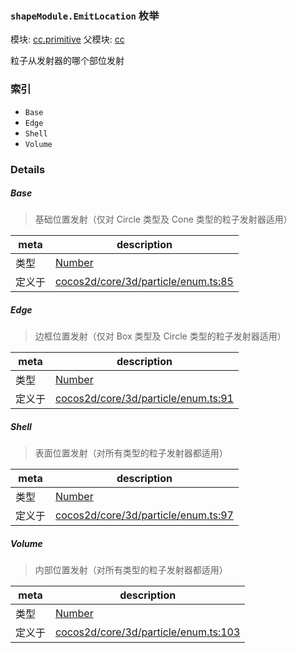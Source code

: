 ### `shapeModule.EmitLocation` 枚举



模块: [cc.primitive](../modules/cc.primitive.md)
父模块: [cc](../modules/cc.md)


粒子从发射器的哪个部位发射


### 索引
  - `Base`
  - `Edge`
  - `Shell`
  - `Volume`

### Details


##### Base

> 基础位置发射（仅对 Circle 类型及 Cone 类型的粒子发射器适用）

| meta | description |
|------|-------------|
| 类型 | <a href="https://developer.mozilla.org/en/JavaScript/Reference/Global_Objects/Number" class="crosslink external" target="_blank">Number</a> |
| 定义于 | [cocos2d/core/3d/particle/enum.ts:85](https://github.com/cocos-creator/engine/blob/d0482bb5bc3819110e43cdd03a3459bd80914b74/cocos2d/core/3d/particle/enum.ts#L85) |



##### Edge

> 边框位置发射（仅对 Box 类型及 Circle 类型的粒子发射器适用）

| meta | description |
|------|-------------|
| 类型 | <a href="https://developer.mozilla.org/en/JavaScript/Reference/Global_Objects/Number" class="crosslink external" target="_blank">Number</a> |
| 定义于 | [cocos2d/core/3d/particle/enum.ts:91](https://github.com/cocos-creator/engine/blob/d0482bb5bc3819110e43cdd03a3459bd80914b74/cocos2d/core/3d/particle/enum.ts#L91) |



##### Shell

> 表面位置发射（对所有类型的粒子发射器都适用）

| meta | description |
|------|-------------|
| 类型 | <a href="https://developer.mozilla.org/en/JavaScript/Reference/Global_Objects/Number" class="crosslink external" target="_blank">Number</a> |
| 定义于 | [cocos2d/core/3d/particle/enum.ts:97](https://github.com/cocos-creator/engine/blob/d0482bb5bc3819110e43cdd03a3459bd80914b74/cocos2d/core/3d/particle/enum.ts#L97) |



##### Volume

> 内部位置发射（对所有类型的粒子发射器都适用）

| meta | description |
|------|-------------|
| 类型 | <a href="https://developer.mozilla.org/en/JavaScript/Reference/Global_Objects/Number" class="crosslink external" target="_blank">Number</a> |
| 定义于 | [cocos2d/core/3d/particle/enum.ts:103](https://github.com/cocos-creator/engine/blob/d0482bb5bc3819110e43cdd03a3459bd80914b74/cocos2d/core/3d/particle/enum.ts#L103) |


